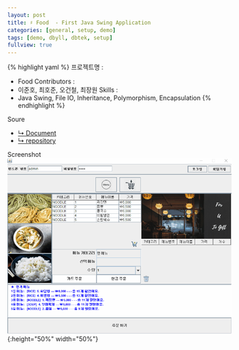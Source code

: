 ```yaml
---
layout: post
title: ♯ Food  - First Java Swing Application
categories: [general, setup, demo]
tags: [demo, dbyll, dbtek, setup]
fullview: true
---
```


{% highlight yaml %}
프로젝트명 :
  - Food
Contributors :  
  - 이준호, 최호준, 오건철, 최장원
Skills : 
  - Java Swing, File IO, Inheritance, Polymorphism, Encapsulation
{% endhighlight %}

Soure
  - [↳ Document](https://jnuho.github.io/food)
  - [↳ repository](https://github.com/fggo/food_KH)

Screenshot
  ![foodemo](/assets/images/fooddemo.gif){:height="50%" width="50%"}
